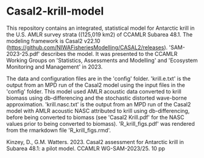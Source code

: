 # Casal2-krill-model
This repository contains an integrated, statistical model for Antarctic krill in the U.S. AMLR survey strata ((125,019 km2) of CCAMLR Subarea 48.1. The modeling framework is Casal2 v22.10 (https://github.com/NIWAFisheriesModelling/CASAL2/releases). 'SAM-2023-25.pdf' describes the model. It was presented to the CCAMLR Working Groups on 'Statistics, Assessments and Modelling' and 'Ecosystem Monitoring and Management' in 2023.

The data and configuration files are in the 'config' folder. 'krill.e.txt' is the output from an MPD run of the Casal2 model using the input files in the 'config' folder. This model used AMLR acoustic data converted to krill biomass using db-differencing and the stochastic distorted wave-borne approximation. 'krill.nasc.txt' is the output from an MPD run of the Casal2 model with AMLR acoustic NASC attributed to krill using db-differencing, before being converted to biomass (see 'Casal2 Krill.pdf' for the NASC values prior to being converted to biomass).  'R_krill_figs.pdf' was rendered from the rmarkdown file 'R_krill_figs.rmd'.

Kinzey, D., G.M. Watters. 2023. Casal2 assessment for Antarctic krill in Subarea 48.1: a pilot model. CCAMLR WG-SAM-2023/25. 10 pp
